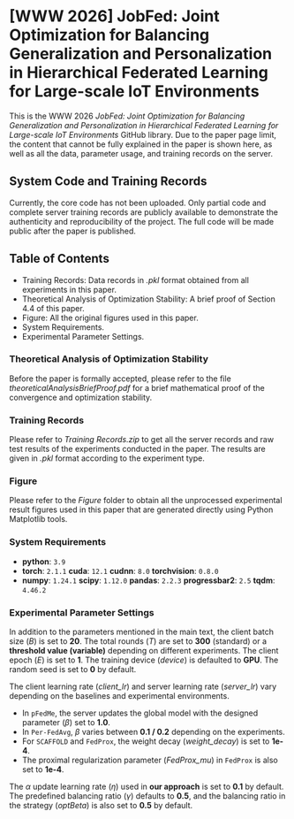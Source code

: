 # [WWW 2026] JobFed: Joint Optimization for Balancing Generalization and Personalization in Hierarchical Federated Learning for Large-scale IoT Environments
This is the WWW 2026 *JobFed: Joint Optimization for Balancing Generalization and Personalization in Hierarchical Federated Learning for Large-scale IoT Environments* GitHub library. Due to the paper page limit, the content that cannot be fully explained in the paper is shown here, as well as all the data, parameter usage, and training records on the server.

## System Code and Training Records
Currently, the core code has not been uploaded. Only partial code and complete server training records are publicly available to demonstrate the authenticity and reproducibility of the project. The full code will be made public after the paper is published.

## Table of Contents
* Training Records: Data records in *.pkl* format obtained from all experiments in this paper.
* Theoretical Analysis of Optimization Stability: A brief proof of Section 4.4 of this paper.
* Figure: All the original figures used in this paper.
* System Requirements.
* Experimental Parameter Settings.

### Theoretical Analysis of Optimization Stability
Before the paper is formally accepted, please refer to the file *theoreticalAnalysisBriefProof.pdf* for a brief mathematical proof of the convergence and optimization stability.

### Training Records
Please refer to *Training Records.zip* to get all the server records and raw test results of the experiments conducted in the paper. The results are given in *.pkl* format according to the experiment type.

### Figure
Please refer to the *Figure* folder to obtain all the unprocessed experimental result figures used in this paper that are generated directly using Python Matplotlib tools.

### System Requirements
- **python**: `3.9`
- **torch**: `2.1.1`  **cuda**: `12.1`  **cudnn**: `8.0`  **torchvision**: `0.8.0`  
- **numpy**: `1.24.1`  **scipy**: `1.12.0`  **pandas**: `2.2.3`  **progressbar2**: `2.5`  **tqdm**: `4.46.2`
  
### Experimental Parameter Settings
In addition to the parameters mentioned in the main text, the client batch size ($B$) is set to **20**. The total rounds ($T$) are set to **300** (standard) or a **threshold value (variable)** depending on different experiments. The client epoch ($E$) is set to **1**. The training device ($device$) is defaulted to **GPU**. The random seed is set to **0** by default.

The client learning rate (*client\_lr*) and server learning rate (*server\_lr*) vary depending on the baselines and experimental environments.

- In `pFedMe`, the server updates the global model with the designed parameter ($\beta$) set to **1.0**.
- In `Per-FedAvg`, $\beta$ varies between **0.1 / 0.2** depending on the experiments.
- For `SCAFFOLD` and `FedProx`, the weight decay (*weight\_decay*) is set to **1e-4**.
- The proximal regularization parameter (*FedProx\_mu*) in `FedProx` is also set to **1e-4**.

The $\alpha$ update learning rate ($\eta$) used in **our approach** is set to **0.1** by default. The predefined balancing ratio ($\gamma$) defaults to **0.5**, and the balancing ratio in the strategy ($optBeta$) is also set to **0.5** by default.





<!--Appendix and Data Records in Supplementary Materials for IJCAI 2025 [JobFed: Joint Optimization for Balancing Generalization and Personalization of Hierarchical Federated Learning in Large-scale IoT Environments] by *Xiangchi Song, Arogya Kharel, Eunkyoung Jee*, and *In-Young Ko*. School of Computing,  Korea Advanced Institute of Science and Technology,  Daejeon, Republic of Korea.

## Table of Contents
* Overview
* System Code & Experimental Records
* Supplementary Material 1: Mathematical representation of the complete model
* Supplementary Material 2: Sequence diagram of the architecture workflow
* Model & Parameter Explanation
* Dataset Distribution
* Contact
* Special Thanks
* References

## Overview
In today's large-scale Internet of Things (IoT) environments, Federated Learning (FL) has demonstrated exceptional performance in simultaneously addressing the demands for data utilization and user privacy protection. To reduce the substantial communication overhead of current FL systems, hierarchical FL architecture has emerged as a promising solution. 
However, due to the technical differences in training global models and fine-tuning personalized models, most existing hierarchical FL methods primarily focus on either constructing a better-performing global model or customizing personalized models for regions or users, with limited research addressing the balance between global and local personalized models. We have designed a cloud-fog-edge hierarchical interaction architecture based on FL, establishing both global and local models while significantly improving the system's interaction performance.By utilizing model information exchanged between layers in the architecture, we formulate the balance between global and local personalized models as a joint optimization problem to achieve relatively optimal performance for both. We choose FedAvg[1], pFedMe[2] as baselines. Experimental results demonstrate the effectiveness of our hierarchical interaction-based joint optimization approach.

## System Code & Experimental Records
***About system Code & experimental records, we will make it public after the paper is published.***

#### System Requirements
- **python**: `3.9`
- **torch**: `2.1.1`  **cuda**: `12.1`  **cudnn**: `8.0`  **torchvision**: `0.8.0`  
- **numpy**: `1.24.1`  **scipy**: `1.12.0`  **pandas**: `2.2.3`  **progressbar2**: `2.5`  **tqdm**: `4.46.2`

## Supplementary Material 1: Mathematical representation of the complete model
***Please refer to the [Appendix.pdf](https://github.com/XiangchiSong/WWW2025_JOB-Fed/blob/main/Appendix.pdf)***

## Supplementary Material 2: Sequence diagram of the architecture workflow
<table>
  <tr>
    <td align="center" valign="middle" width="40%">
      <img src="https://raw.githubusercontent.com/XiangchiSong/WWW2025_JOB-Fed/main/SequenceWorkflow.png" alt="Sequence Workflow" width="600">
    </td>
    <td valign="middle" width="50%">
      <div style="font-size:70%;">
      
**Process Overview**

The process begins with the *edge* devices initiating communication with the *fog* layer by sending identification information (`sendIDInfo`). In response, the *fog* layer provides the *edge* devices with initial cluster configurations (`sendClusterConfig`).

This initial clustering is done randomly, and the *edge* devices are assigned to clusters that are internally connected based on the P2P connection.

Concurrently, the *cloud* initializes the global model (`initGlobalModel`) and distributes the initial model to the *fog* layer, laying the foundation for subsequent local training of client models on the *edge* devices and aggregation within the *fog* and *cloud* layers.

The processes of initial clustering for *edge* devices and the model initialization in the *cloud* server are performed in parallel.

Upon receiving the initial global model from the *cloud* server, the *fog* layers distribute the global model to all of the *edge* devices they are responsible for. The objective here is to train the global model on local data available at the *edge* device. This training process occurs in a loop, iteratively refining the global model and the local models until both reach a certain level of convergence and performance.
    
Once the distribution from the *fog* layer to the *edge* devices is complete, the *edge* devices begin local training (`beginLocalTraining(initModel)`), updating the model based on local private data. After a round of training is completed, the private information is separated from the trained model (`separatePrivateInfo`) to create a personalized and non-personalized model. The private information is represented by separable parameters stored in Batch Normalization (BN) layers.

Both models are then concurrently sent to the *fog* layer (`sendPModel`, `sendNPModel`) for further aggregation (`beginFogAggregation`). The aggregation at the *fog* layers enhances the models' generalization across the data from various *edge* devices while maintaining privacy. Upon completing the aggregation, the *fog* layer will perform reclustering (`sendClusterConfig`) for the clients corresponding to the *edge* devices, reallocating clusters based on the personalized model update directions of different clients to group similar models together.

Simultaneously, the aggregated models are transmitted to the *cloud* server (`sendPModel`, `sendNPModel`), where the *cloud* server performs the global aggregation (`beginAggregation`) for both models. This step integrates the insights from all *fog* layers, resulting in a refined global model that captures the collective knowledge of the entire system. Once the aggregation is complete, the *cloud* server stores the global model, updating and overwriting it after each training round. This process runs in parallel with the aforementioned computation on the *fog* layer and the reclustering of *edge* devices.

Subsequently, the cloud sends the globally aggregated non-personalized model back to the *fog* layer (`sendGlobalNPModel`), which then distributes it to all *edge* devices represented by clients. This model contains public information from all clients on their respective devices, making it more suitable for local personalized adjustments later. Upon receiving this model, the client combines it with its local private information (`combinePrivateInfo`) to execute a personalization process. During the personalization process, the BN layers adjust each client’s local model, allowing the global model to adapt to local features.

Afterward, the client uses the newly personalized model to start the local training again (`beginLocalTraining(updatedPModel)`). Once the local training is completed, the new model is retained and uploaded to the *fog* layer. The private information is separated again, resulting in a new non-personalized model. This private information is stored locally on the *edge* devices and is updated and overwritten after being separated at the end of each training round.

This process is then repeated in a loop until the appropriate convergence or stopping condition is met.

  </tr>
</table>

## Model & Parameter Explanation
JobFed uses most of the models and parameter settings of EPFLU[3], please [click here](https://github.com/XiangchiSong/EPFLU_P2PFL?tab=readme-ov-file#model--parameter-settings) for more details. In addition, we use the following parameters:
- **α<sub>i</sub>**: Mixing parameter; dynamically controls the balance between the global model and the local personalized models.
- **J<sub>global</sub>(g<sup>*</sup>)**: Loss function of the global model.
- **J<sub>local</sub>(l<sub>x</sub><sup>*</sup>)**: Loss function of the local personalized models for client *x*.
- **R<sub>i</sub>**: Relative optimal control condition; combines loss proportion and loss change rate.
- **β**: Weighting parameter in the Relative Optimal Control Condition; balances the importance between loss ratio and loss change rate in R<sub>i</sub>, the default setting is `0.5`.
- **ΔJ<sub>global</sub>**: Change rate of the global model's loss (e.g., current loss relative to the previous round).
- **ΔJ<sub>local</sub>**: Change rate of the personalized models' loss.
- **η**: Learning rate; controls the adjustment step for α, the default setting is `0.1`. 
- **γ**: Preset balance ratio; serves as the ideal value for R<sub>i</sub>, the default setting is `0.5`. 

## Dataset Distribution
JobFed uses similar dataset distribution operations with EPFLU, please [click here](https://github.com/XiangchiSong/EPFLU_P2PFL?tab=readme-ov-file#dataset-distribution-operation-detail) for more details.

## Contact
If you like our works, please cite our paper. Also, feel free to contact us: xcsong@kaist.ac.kr, we will reply to you within three working days！

## Special Thanks
We would like to thank [Jed Mills](https://scholar.google.com/citations?user=30_1nBcAAAAJ&hl=zh-CN&oi=sra) for providing the personalized scheme based on the BN Patch Layer mechanism[4], and [Yuyang Deng](https://sites.psu.edu/yuyangdeng/) for inspiring the Optimal Mixing Parameter method[5].

## References
[1] McMahan B, Moore E, Ramage D, et al. [Communication-efficient learning of deep networks from decentralized data](https://proceedings.mlr.press/v54/mcmahan17a?ref=https://githubhelp.com)[C]//Artificial intelligence and statistics. PMLR, 2017: 1273-1282.

[2] T Dinh C, Tran N, Nguyen J. [Personalized federated learning with moreau envelopes](https://proceedings.neurips.cc/paper/2020/hash/f4f1f13c8289ac1b1ee0ff176b56fc60-Abstract.html)[J]. Advances in neural information processing systems, 2020, 33: 21394-21405.

[3] Xiangchi Song, Zhaoyan Wang, KyeongDeok Baek, and In-Young Ko. Epflu: Efficient peer-to-peer federated learning for personalized user models in edge-cloud environments. The 4th International Workshop on Big Data Driven Edge Cloud Services (BECS 2024), Co-located with the 24th International Conference on Web Engineering (ICWE 2024), June 17-20, 2024, Tampere, Finland, June 2024.

[4] Mills J, Hu J, Min G. [Multi-task federated learning for personalised deep neural networks in edge computing](https://ieeexplore.ieee.org/abstract/document/9492755)[J]. IEEE Transactions on Parallel and Distributed Systems, 2021, 33(3): 630-641.

[5] Deng Y, Kamani M M, Mahdavi M. [Adaptive personalized federated learning](https://arxiv.org/abs/2003.13461)[J]. arXiv preprint arXiv:2003.13461, 2020.

## 
Copyright © 2024 Xiangchi Song, Arogya Kharel, Eunkyoung Jee, and In-Young Ko

This research was partly supported by the MSIT (Ministry of Science and ICT), Korea, under the ITRC (Information Technology Research Center) support program (IITP-2024-2020-0-01795) supervised by the IITP (Institute for Information & Communications Technology Planning & Evaluation) and IITP grant funded by the Korea government (MSIT) (No. RS-2024-00406245, Development of Software-Defined Infrastructure Technologies for Future Mobility).

All rights reserved. No part of this publication may be reproduced, distributed, or transmitted in any form or by any means, including photocopying, recording, or other electronic or mechanical methods, without the prior written permission of the publisher, except in the case of brief quotations embodied in critical reviews and certain other noncommercial uses permitted by copyright law. For permission requests, please email to the author.-->
